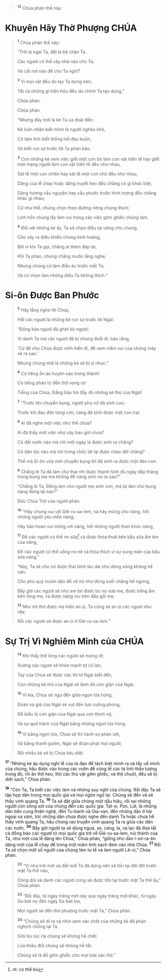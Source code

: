 > <sup><b>12</b></sup> Chúa phán thế này:

# Khuyên Hãy Thờ Phượng CHÚA

> <sup><b>1</b></sup> Chúa phán thế này:
>
> “Trời là ngai Ta, đất là bệ chân Ta.
>
> Các ngươi có thể xây nhà nào cho Ta,
>
> Và cất nơi nào để cho Ta nghỉ?
>
> <sup><b>2</b></sup> Vì mọi vật đều do tay Ta dựng nên;
>
> Tất cả những gì hiện hữu đều do chính Ta tạo dựng,”
>
> Chúa phán.
>
> Chúa phán.
>
> “Nhưng đây mới là kẻ Ta ưa đoái đến:
>
> Kẻ luôn nhận biết mình là người nghèo khó,
>
> Có tâm linh biết thống hối đau buồn,
>
> Và biết run sợ trước lời Ta phán bảo.
>
> <sup><b>3</b></sup> Còn những kẻ xem việc giết một con bò làm con vật hiến tế hay giết một mạng người làm con vật hiến tế đều như nhau,
>
> Sát tế một con chiên hay sát tế một con chó đều như nhau,
>
> Dâng của lễ chay hoặc dâng huyết heo đều chẳng có gì khác biệt,
>
> Dâng hương cầu nguyện hay cầu phước trước hình tượng đều chẳng khác gì nhau;
>
> Cứ như thế, chúng chọn theo đường riêng chúng thích;
>
> Linh hồn chúng lấy làm vui trong các việc gớm ghiếc chúng làm.
>
> <sup><b>4</b></sup> Ðối với những kẻ ấy, Ta sẽ chọn điều tai ương cho chúng,
>
> Cho xảy ra điều khiến chúng kinh hoàng,
>
> Bởi vì khi Ta gọi, chẳng ai thèm đáp lại,
>
> Khi Ta phán, chúng chẳng muốn lắng nghe;
>
> Nhưng chúng cứ làm điều ác trước mắt Ta;
>
> Và cứ chọn làm những điều Ta không thích.”

# Si-ôn Ðược Ban Phước

> <sup><b>5</b></sup> Hãy lắng nghe lời Chúa,
>
> Hỡi các ngươi là những kẻ run sợ trước lời Ngài:
>
> “Ðồng bào ngươi đã ghét bỏ ngươi;
>
> Vì danh Ta mà các ngươi đã bị chúng đuổi đi, bảo rằng,
>
> ‘Cứ để cho Chúa được vinh hiển đi, để xem niềm vui của chúng mày sẽ ra sao.’
>
> Nhưng chúng mới là những kẻ sẽ bị sỉ nhục.”
>
> <sup><b>6</b></sup> Có tiếng ồn ào huyên náo trong thành!
>
> Có tiếng phán từ đền thờ vọng ra!
>
> Tiếng của Chúa, Đấng báo trả đầy đủ những kẻ thù của Ngài!
>
> <sup><b>7</b></sup> “Trước khi chuyển bụng, người phụ nữ đã sinh con;
>
> Trước khi đau đớn từng cơn, nàng đã sinh được một con trai.
>
> <sup><b>8</b></sup> Ai đã nghe một việc như thế chưa?
>
> Ai đã thấy một việc như vậy bao giờ chưa?
>
> Có đất nước nào mà chỉ một ngày là được sinh ra chăng?
>
> Có dân tộc nào mà chỉ trong chốc lát lại được chào đời chăng?
>
> Thế mà Si-ôn vừa mới chuyển bụng thì đã sinh ra được một đàn con.
>
> <sup><b>9</b></sup> Chẳng lẽ Ta đã làm cho thai nhi được thành hình đủ ngày đầy tháng trong bụng mẹ mà không để nàng sinh nó ra sao?”
>
> “Chẳng lẽ Ta, Ðấng làm cho người mẹ sinh con, mà lại làm cho bụng nàng đóng lại sao?”
>
> Ðức Chúa Trời của ngươi phán.
>
> <sup><b>10</b></sup> “Hãy chung vui với Giê-ru-sa-lem, và hãy mừng cho nàng, hỡi những người yêu mến nàng;
>
> Hãy hân hoan vui mừng với nàng, hỡi những người than khóc nàng,
>
> <sup><b>11</b></sup> Ðể các ngươi có thể no sữa[^1-67f920ae-1ac6-4f0a-909c-73df051ddf03] và được thỏa thuê bên bầu sữa ấm êm của nàng,
>
> Ðể các ngươi có thể uống no nê và thỏa thích vì sự sung mãn của bầu sữa nàng.”
>
> “Này, Ta sẽ cho nó được thái bình lâu dài như dòng sông không hề cạn,
>
> Cho phú quý muôn dân đổ về nó như dòng suối chẳng hề ngưng;
>
> Bấy giờ các ngươi sẽ như em bé được bú no sữa mẹ, được bồng ẵm bên lòng mẹ, và được nâng niu trên đầu gối mẹ.
>
> <sup><b>13</b></sup> Như trẻ thơ được mẹ hiền an ủi, Ta cũng sẽ an ủi các ngươi như vậy,
>
> Rồi các ngươi sẽ được an ủi ở Giê-ru-sa-lem.”

# Sự Trị Vì Nghiêm Minh của CHÚA

> <sup><b>14</b></sup> Khi thấy thế lòng các ngươi sẽ mừng rỡ;
>
> Xương các ngươi sẽ khỏe mạnh tợ cỏ lan;
>
> Tay của Chúa sẽ được các tôi tớ Ngài biết đến,
>
> Còn những kẻ thù của Ngài sẽ lãnh đủ cơn giận của Ngài.
>
> <sup><b>15</b></sup> Vì kìa, Chúa sẽ ngự đến giữa ngọn lửa hừng;
>
> Ðoàn xa giá của Ngài sẽ vụt đến tựa cuồng phong,
>
> Ðể biểu lộ cơn giận của Ngài qua cơn thịnh nộ,
>
> Và sự quở trách của Ngài bằng những ngọn lửa hừng.
>
> <sup><b>16</b></sup> Vì bằng ngọn lửa, Chúa sẽ thi hành sự phán xét,
>
> Và bằng thanh gươm, Ngài sẽ đoán phạt mọi người;
>
> Rồi nhiều kẻ sẽ bị Chúa tiêu diệt.

<sup><b>17</b></sup> “Những kẻ áp dụng nghi lễ của tà đạo để tách biệt mình ra và tẩy uế mình của chúng, hầu được vào trong các vườn để cúng tế các tà linh thần tượng trong đó, rồi ăn thịt heo, thịt các thú vật gớm ghiếc, và thịt chuột, đều sẽ bị diệt sạch,” Chúa phán.

<sup><b>18</b></sup> “Còn Ta, Ta biết các việc làm và những suy nghĩ của chúng. Rồi đây Ta sẽ tập họp dân trong mọi quốc gia và mọi ngôn ngữ lại. Chúng sẽ đến và sẽ thấy vinh quang Ta. <sup><b>19</b></sup> Ta sẽ đặt giữa chúng một dấu hiệu, rồi sai những người còn sống sót của chúng đến các quốc gia: Tạt-si, Pun, Lút, là những dân bắn cung thiện nghệ, đến Tu-banh và Gia-van, đến những dân ở hải ngoại xa xăm, tức những dân chưa được nghe đến danh Ta hoặc chưa hề thấy vinh quang Ta, hầu chúng rao truyền vinh quang Ta ra giữa các dân các nước. <sup><b>20</b></sup> Bấy giờ người ta sẽ dùng ngựa, xe, cáng, la, và lạc đà đưa tất cả đồng bào các ngươi từ mọi quốc gia trở về Giê-ru-sa-lem, núi thánh của Ta, như một của lễ dâng lên Chúa,” Chúa phán, “giống như dân I-sơ-ra-ên dâng một của lễ chay để trong một mâm tinh sạch đem vào nhà Chúa. <sup><b>21</b></sup> Rồi Ta sẽ chọn một số người của chúng làm tư tế và làm người Lê-vi,” Chúa phán.

> <sup><b>22</b></sup> “Vì như trời mới và đất mới Ta đã dựng nên sẽ tồn tại đời đời trước mặt Ta thể nào,
>
> Dòng dõi và danh các ngươi cũng sẽ được tồn tại trước mặt Ta thể ấy,” Chúa phán.
>
> <sup><b>23</b></sup> “Rồi đây, từ ngày trăng mới này qua ngày trăng mới khác, từ ngày Sa-bát nọ đến ngày Sa-bát kia,
>
> Mọi người sẽ đến thờ phượng trước mặt Ta,” Chúa phán.
>
> <sup><b>24</b></sup> “Chúng sẽ đi ra và nhìn xem xác chết của những kẻ đã phản nghịch chống lại Ta.
>
> Giòi bọ rúc rỉa chúng sẽ không hề chết.
>
> Lửa thiêu đốt chúng sẽ không hề tắt.
>
> Chúng sẽ là đồ gớm ghiếc cho mọi loài xác thịt.”

[^1-67f920ae-1ac6-4f0a-909c-73df051ddf03]: nt: có thể bú
